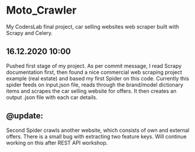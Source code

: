 # Moto_Crawler
My CodersLab final project, car selling websites web scraper built with Scrapy and Celery.


16.12.2020 10:00
----------------
Pushed first stage of my project. As per commit message, I read Scrapy documentation first, then found a nice commercial web scraping project example (real estate)
and based my first Spider on this code. Currently this spider feeds on input.json file, reads through the brand/model dictionary items and scrapes the car selling
website for offers. It then creates an output .json file with each car details.

@update:
---------------
Second Spider crawls another website, which consists of own and external offers. There is a small bug with extracting two feature keys. Will continue working on this after REST API workshop.
